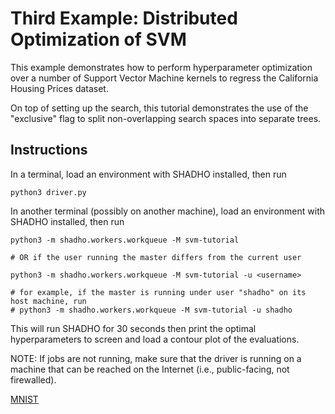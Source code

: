 # Third Example: Distributed Optimization of SVM

This example demonstrates how to perform hyperparameter optimization over a
number of Support Vector Machine kernels to regress the California Housing
Prices dataset.

On top of setting up the search, this tutorial demonstrates the use of the
"exclusive" flag to split non-overlapping search spaces into separate trees.

## Instructions

In a terminal, load an environment with SHADHO installed, then run

```
python3 driver.py
```

In another terminal (possibly on another machine), load an environment with
SHADHO installed, then run

```
python3 -m shadho.workers.workqueue -M svm-tutorial

# OR if the user running the master differs from the current user

python3 -m shadho.workers.workqueue -M svm-tutorial -u <username>

# for example, if the master is running under user "shadho" on its host machine, run
# python3 -m shadho.workers.workqueue -M svm-tutorial -u shadho
```

This will run SHADHO for 30 seconds then print the optimal hyperparameters to
screen and load a contour plot of the evaluations.

NOTE: If jobs are not running, make sure that the driver is running on a machine
that can be reached on the Internet (i.e., public-facing, not firewalled).


[MNIST](http://yann.lecun.com/exdb/mnist/)